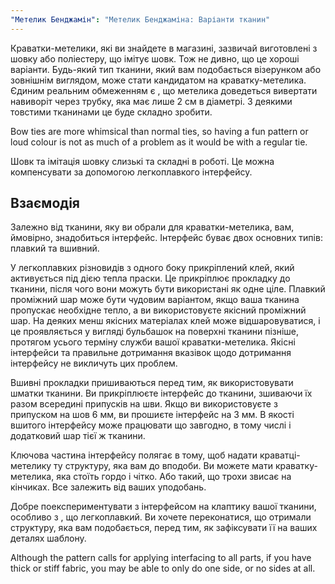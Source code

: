 ```yaml
---
"Метелик Бенджамін": "Метелик Бенджаміна: Варіанти тканин"
---
```


Краватки-метелики, які ви знайдете в магазині, зазвичай виготовлені з шовку або поліестеру, що імітує шовк. Тож не дивно, що це хороші варіанти. Будь-який тип тканини, який вам подобається візерунком або зовнішнім виглядом, може стати кандидатом на краватку-метелика. Єдиним реальним обмеженням є , що метелика доведеться вивертати навиворіт через трубку, яка має лише 2 см в діаметрі. З деякими товстими тканинами це буде складно зробити.

Bow ties are more whimsical than normal ties, so having a fun pattern or loud colour is not as much of a problem as it would be with a regular tie.

Шовк та імітація шовку слизькі та складні в роботі. Це можна компенсувати за допомогою легкоплавкого інтерфейсу.

## Взаємодія

Залежно від тканини, яку ви обрали для краватки-метелика, вам, ймовірно, знадобиться інтерфейс. Інтерфейс буває двох основних типів: плавкий та вшивний.

У легкоплавких різновидів з одного боку прикріплений клей, який активується під дією тепла праски. Це прикріплює прокладку до тканини, після чого вони можуть бути використані як одне ціле. Плавкий проміжний шар може бути чудовим варіантом, якщо ваша тканина пропускає необхідне тепло, а ви використовуєте якісний проміжний шар. На деяких менш якісних матеріалах клей може відшаровуватися, і це проявляється у вигляді бульбашок на поверхні тканини пізніше, протягом усього терміну служби вашої краватки-метелика. Якісні інтерфейси та правильне дотримання вказівок щодо дотримання інтерфейсу не викличуть цих проблем.

Вшивні прокладки пришиваються перед тим, як використовувати шматки тканини. Ви прикріплюєте інтерфейс до тканини, зшиваючи їх разом всередині припусків на шви. Якщо ви використовуєте з припуском на шов 6 мм, ви прошиєте інтерфейс на 3 мм. В якості вшитого інтерфейсу може працювати що завгодно, в тому числі і додатковий шар тієї ж тканини.

Ключова частина інтерфейсу полягає в тому, щоб надати краватці-метелику ту структуру, яка вам до вподоби. Ви можете мати краватку-метелика, яка стоїть гордо і чітко. Або такий, що трохи звисає на кінчиках. Все залежить від ваших уподобань.

Добре поекспериментувати з інтерфейсом на клаптику вашої тканини, особливо з , що легкоплавкий. Ви хочете переконатися, що отримали структуру, яка вам подобається, перед тим, як зафіксувати її на ваших деталях шаблону.

Although the pattern calls for applying interfacing to all parts, if you have thick or stiff fabric, you may be able to only do one side, or no sides at all.
